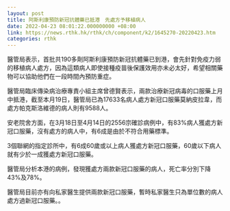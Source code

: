 ```yaml
---
layout: post
title: 阿斯利康預防新冠抗體藥已抵港　先處方予移植病人
date: 2022-04-23 08:01:22.000000000 +08:00
link: https://news.rthk.hk/rthk/ch/component/k2/1645270-20220423.htm
categories: rthk
---
```


醫管局表示，首批共190多劑阿斯利康預防新冠抗體藥已到港，會先針對免疫力弱的移植病人處方，因為這類病人即使接種疫苗後保護效用亦未必太好，希望相關藥物可以協助他們在一段時間內預防重症。

醫管局臨床傳染病治療專責小組主席曾德賢表示，兩款治療新冠病毒的口服藥上月中抵港，截至本月19日，醫管局已為17633名病人處方新冠口服藥莫納皮拉韋，而處方帕克斯洛維德的病人則有9588人。

安老院舍方面，在3月18日至4月14日的2556宗確診病例中，有83%病人獲處方新冠口服藥，沒有處方的病人中，有6成是由於不符合用藥標準。

3個聯網的指定診所中，有6成60歲或以上病人獲處方新冠口服藥，60歲以下病人就有少於一成獲處方新冠口服藥。

醫管局分析本港的病例，發現獲處方兩款新冠口服藥的病人，死亡率分別下降43%及78%。

醫管局目前亦有向私家醫生提供兩款新冠口服藥，暫時私家醫生只為單位數的病人處方過新冠口服藥。。
